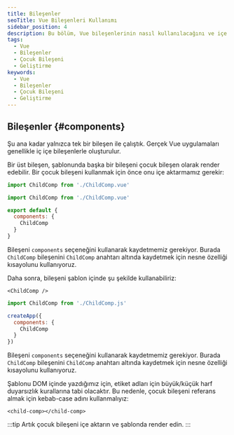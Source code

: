 ```yaml
---
title: Bileşenler
seoTitle: Vue Bileşenleri Kullanımı
sidebar_position: 4
description: Bu bölüm, Vue bileşenlerinin nasıl kullanılacağını ve içe aktarılacağını açıklar. Çocuk bileşenlerinin örnekleriyle birlikte detaylı bir inceleme sunmaktadır.
tags: 
  - Vue
  - Bileşenler
  - Çocuk Bileşeni
  - Geliştirme
keywords: 
  - Vue
  - Bileşenler
  - Çocuk Bileşeni
  - Geliştirme
---
```

## Bileşenler {#components}

Şu ana kadar yalnızca tek bir bileşen ile çalıştık. Gerçek Vue uygulamaları genellikle iç içe bileşenlerle oluşturulur.

Bir üst bileşen, şablonunda başka bir bileşeni çocuk bileşen olarak render edebilir. Bir çocuk bileşeni kullanmak için önce onu içe aktarmamız gerekir:




```js
import ChildComp from './ChildComp.vue'
```







```js
import ChildComp from './ChildComp.vue'

export default {
  components: {
    ChildComp
  }
}
```

Bileşeni `components` seçeneğini kullanarak kaydetmemiz gerekiyor. Burada `ChildComp` bileşenini `ChildComp` anahtarı altında kaydetmek için nesne özelliği kısayolunu kullanıyoruz.






Daha sonra, bileşeni şablon içinde şu şekilde kullanabiliriz:

```vue-html
<ChildComp />
```





```js
import ChildComp from './ChildComp.js'

createApp({
  components: {
    ChildComp
  }
})
```

Bileşeni `components` seçeneğini kullanarak kaydetmemiz gerekiyor. Burada `ChildComp` bileşenini `ChildComp` anahtarı altında kaydetmek için nesne özelliği kısayolunu kullanıyoruz.

Şablonu DOM içinde yazdığımız için, etiket adları için büyük/küçük harf duyarsızlık kurallarına tabi olacaktır. Bu nedenle, çocuk bileşeni referans almak için kebab-case adını kullanmalıyız:

```vue-html
<child-comp></child-comp>
```



:::tip
Artık çocuk bileşeni içe aktarın ve şablonda render edin.
:::